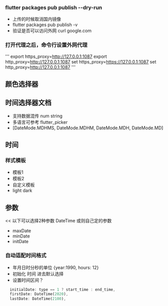 

### flutter packages pub publish --dry-run

- 上传的时候取消国内镜像
- flutter packages pub publish -v 
- 验证是否可以访问外网 curl google.com

### 打开代理之后，命令行设置外网代理
'''
export https_proxy=http://127.0.0.1:1087
export http_proxy=http://127.0.0.1:1087
set https_proxy=https://127.0.0.1:1087
set http_proxy=http://127.0.0.1:1087
'''





## 颜色选择器



## 时间选择器文档
- 支持数据混传  num string
- 多语言可参考 flutter_picker
- [DateMode.MDHMS, DateMode.MDHM, DateMode.MDH, DateMode.MD]



## 时间 
### 样式模板
- 模板1
- 模板2 
- 自定义模板
- light dark

## 参数 
<< 以下可以选择2种参数 DateTime  或则自己定的参数
- maxDate
- minDate
- initDate

### 自动适配时间格式


- 年月日时分秒的单位 {year:1990, hours: 12}
- 初始化 时间  进去默认选择
- 设置时间区间？ 

``` dart
  initialDate: type == 1 ? start_time : end_time,
  firstDate: DateTime(2020),
  lastDate: DateTime(2100),
```






